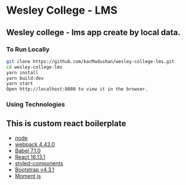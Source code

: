 # Wesley College - LMS
Wesley college - lms app create by local data.
---

### To Run Locally

```bash
git clone https://github.com/kacMadushan/wesley-college-lms.git
cd wesley-college-lms
yarn install
yarn build:dev
yarn start
Open http://localhost:8080 to view it in the browser.
```

### Using Technologies
This is custom react boilerplate 
---
<ul>
  <li><a href="https://nodejs.org/en/">node</a></li>
  <li><a href="https://webpack.js.org/">webpack 4.43.0</a></li>
  <li><a href="https://babeljs.io/">Babel 7.1.0</a></li>
  <li><a href="https://reactjs.org/">React 16.13.1</a></li>
  <li><a href="https://styled-components.com/">styled-components</a></li>
  <li><a href="https://getbootstrap.com/">Bootstrap v4.3.1</a></li>
   <li><a href="https://momentjs.com/">Moment js</a></li>
</ul>